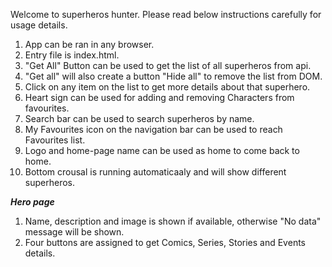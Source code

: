 Welcome to superheros hunter.
Please read below instructions carefully for usage details.

1. App can be ran in any browser.
2. Entry file is index.html.
3. "Get All" Button can be used to get the list of all superheros from api.
4. "Get all" will also create a button "Hide all" to remove the list from DOM.
5. Click on any item on the list to get more details about that superhero.
6. Heart sign can be used for adding and removing Characters from favourites.
7. Search bar can be used to search superheros by name.
8. My Favourites icon on the navigation bar can be used to reach Favourites list.
9. Logo and home-page name can be used as home to come back to home.
10. Bottom crousal is running automaticaaly and will show different superheros.

***Hero page***

1. Name, description and image is shown if available, otherwise "No data" message will be shown.
2. Four buttons are assigned to get Comics, Series, Stories and Events details.